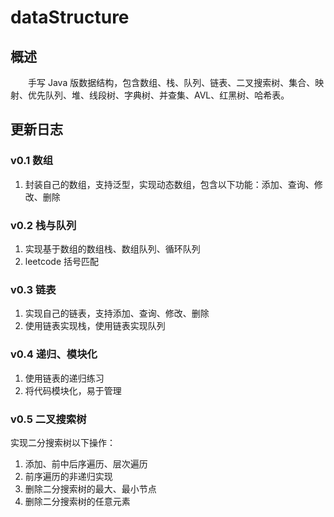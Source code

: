 # dataStructure

## 概述

&emsp;&emsp;手写 Java 版数据结构，包含数组、栈、队列、链表、二叉搜索树、集合、映射、优先队列、堆、线段树、字典树、并查集、AVL、红黑树、哈希表。

## 更新日志

### v0.1 数组

1. 封装自己的数组，支持泛型，实现动态数组，包含以下功能：添加、查询、修改、删除

### v0.2 栈与队列

1. 实现基于数组的数组栈、数组队列、循环队列
2. leetcode 括号匹配

### v0.3 链表

1. 实现自己的链表，支持添加、查询、修改、删除
2. 使用链表实现栈，使用链表实现队列

### v0.4 递归、模块化

1. 使用链表的递归练习
2. 将代码模块化，易于管理

### v0.5 二叉搜索树

实现二分搜索树以下操作：
1. 添加、前中后序遍历、层次遍历
2. 前序遍历的非递归实现
3. 删除二分搜索树的最大、最小节点
4. 删除二分搜索树的任意元素
